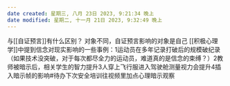 ```yaml
---
date created: 星期三, 八月 23日 2023, 9:21:34 晚上
date modified: 星期二, 十一月 21日 2023, 9:32:49 晚上
---
```

与[[自证预言]]有什么区别？
	对象不同，自证预言影响的对象是自己
[[积极心理学]]中提到信念对现实影响的一些事例：1运动员在多年记录打破后的规模破纪录（如果技术没突破，对于每次都尽全力的运动员，难道真的是信念的束缚？）2教师被暗示后，相关学生的智力提升3人穿上飞行服进入驾驶舱测量视力会提升4插入暗示帧的影响#待办下次安全培训往视频里加点心理暗示观察